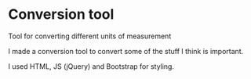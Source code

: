 # Conversion tool
Tool for converting different units of measurement

I made a conversion tool to convert some of the stuff I think is important.

I used HTML, JS (jQuery) and Bootstrap for styling.
